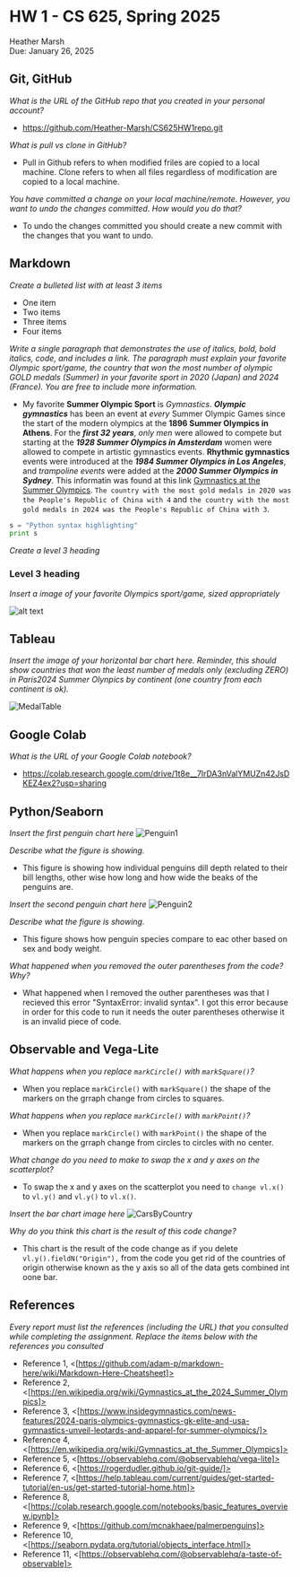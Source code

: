 # HW 1 - CS 625, Spring 2025

Heather Marsh  
Due: January 26, 2025

## Git, GitHub

*What is the URL of the GitHub repo that you created in your personal account?*
- https://github.com/Heather-Marsh/CS625HW1repo.git
   
*What is pull vs clone in GitHub?*
- Pull in Github refers to when modified friles are copied to a local machine. Clone refers to when all files regardless of modification are copied to a local machine. 
   
*You have committed a change on your local machine/remote. However, you want to undo the changes committed. How would you do that?*
- To undo the changes committed you should create a new commit with the changes that you want to undo.

## Markdown

*Create a bulleted list with at least 3 items*
- One item
- Two items
- Three items
- Four items

*Write a single paragraph that demonstrates the use of italics, bold, bold italics, code, and includes a link. The paragraph must explain your favorite Olympic sport/game, the country that won the most number of olympic GOLD medals (Summer) in your favorite sport in 2020 (Japan) and 2024 (France). You are free to include more information.*
- My favorite **Summer Olympic Sport** is *Gymnastics*. **_Olympic gymnastics_** has been an event at *every* Summer Olympic Games since the start of the modern olympics at the **1896 Summer Olympics in Athens**. For the **_first 32 years_**, *only men* were allowed to compete but starting at the **_1928 Summer Olympics in Amsterdam_** women were allowed to compete in artistic gymnastics events. **Rhythmic gymnastics** events were introduced at the **_1984 Summer Olympics in Los Angeles_**, and *trampoline events* were added at the **_2000 Summer Olympics in Sydney_**. This informatin was found at this link [Gymnastics at the Summer Olympics](https://en.wikipedia.org/wiki/Gymnastics_at_the_Summer_Olympics). `The country with the most gold medals in 2020 was the People's Republic of China with 4` and `the country with the most gold medals in 2024 was the People's Republic of China with 3`. 
 
```python
s = "Python syntax highlighting"
print s
```

*Create a level 3 heading*
### Level 3 heading

*Insert a image of your favorite Olympics sport/game, sized appropriately*

![alt text](https://www.insidegymnastics.com/wp-content/uploads/2024/07/WomensFinalTeamLeo-1536x1268.jpg "USA Gymnastics")


## Tableau

*Insert the image of your horizontal bar chart here. Reminder, this should show countries that won the least number of medals only (excluding ZERO) in Paris2024 Summer Olynpics by continent (one country from each continent is ok).*

![MedalTable](https://github.com/user-attachments/assets/9d1f83a9-c688-4b08-a5cc-bd1d1a7943e2)


## Google Colab

*What is the URL of your Google Colab notebook?*
- https://colab.research.google.com/drive/1t8e__7lrDA3nValYMUZn42JsDKEZ4ex2?usp=sharing

## Python/Seaborn

*Insert the first penguin chart here*
![Penguin1](https://github.com/user-attachments/assets/f28df837-751e-442a-a6ab-a5d4721dd3e1)

*Describe what the figure is showing.*
- This figure is showing how individual penguins dill depth related to their bill lengths, other wise how long and how wide the beaks of the penguins are. 

*Insert the second penguin chart here*
![Penguin2](https://github.com/user-attachments/assets/71d3c514-059d-4cda-8ac5-ae30fff7de2b)

*Describe what the figure is showing.*
- This figure shows how penguin species compare to eac other based on sex and body weight. 

*What happened when you removed the outer parentheses from the code? Why?*
- What happened when I removed the outher parentheses was that I recieved this error "SyntaxError: invalid syntax". I got this error because in order for this code to run it needs the outer parentheses otherwise it is an invalid piece of code. 

## Observable and Vega-Lite

*What happens when you replace `markCircle()` with `markSquare()`?*
- When you replace `markCircle()` with `markSquare()` the shape of the markers on the grraph change from circles to squares. 

*What happens when you replace `markCircle()` with `markPoint()`?*
- When you replace `markCircle()` with `markPoint()` the shape of the markers on the grraph change from circles to circles with no center. 

*What change do you need to make to swap the x and y axes on the scatterplot?*
- To swap the x and y axes on the scatterplot you need to `change vl.x()` to `vl.y()` and `vl.y()` to `vl.x()`.

*Insert the bar chart image here*
![CarsByCountry](https://github.com/user-attachments/assets/350e19fa-4df8-4157-adf7-e3ac1e1701dd)

*Why do you think this chart is the result of this code change?*
- This chart is the result of the code change as if you delete `vl.y().fieldN("Origin"),` from the code you get rid of the countries of origin otherwise known as the y axis so all of the data gets combined int oone bar. 

## References

*Every report must list the references (including the URL) that you consulted while completing the assignment. Replace the items below with the references you consulted*

* Reference 1, <[https://github.com/adam-p/markdown-here/wiki/Markdown-Here-Cheatsheet]>
* Reference 2, <[https://en.wikipedia.org/wiki/Gymnastics_at_the_2024_Summer_Olympics]>
* Reference 3, <[https://www.insidegymnastics.com/news-features/2024-paris-olympics-gymnastics-gk-elite-and-usa-gymnastics-unveil-leotards-and-apparel-for-summer-olympics/]>
* Reference 4, <[https://en.wikipedia.org/wiki/Gymnastics_at_the_Summer_Olympics]>
* Reference 5, <[https://observablehq.com/@observablehq/vega-lite]>
* Reference 6, <[https://rogerdudler.github.io/git-guide/]>
* Reference 7, <[https://help.tableau.com/current/guides/get-started-tutorial/en-us/get-started-tutorial-home.htm]>
*  Reference 8, <[https://colab.research.google.com/notebooks/basic_features_overview.ipynb]>
*  Reference 9, <[https://github.com/mcnakhaee/palmerpenguins]>
*  Reference 10, <[https://seaborn.pydata.org/tutorial/objects_interface.html]>
*  Reference 11, <[https://observablehq.com/@observablehq/a-taste-of-observable]>
